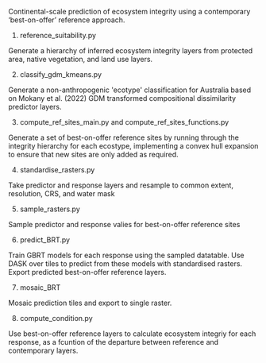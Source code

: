 Continental-scale prediction of ecosystem integrity using a contemporary ‘best-on-offer’ reference approach.

1. reference_suitability.py

Generate a hierarchy of inferred ecosystem integrity layers from protected area, native vegetation, and land use layers.

2. classify_gdm_kmeans.py

Generate a non-anthropogenic 'ecotype' classification for Australia based on Mokany et al. (2022) GDM transformed compositional dissimilarity predictor layers.

3. compute_ref_sites_main.py and compute_ref_sites_functions.py

Generate a set of best-on-offer reference sites by running through the integrity hierarchy for each ecostype, implementing a convex hull expansion to ensure that new sites are only added as required.

4. standardise_rasters.py

Take predictor and response layers and resample to common extent, resolution, CRS, and water mask

5. sample_rasters.py

Sample predictor and response valies for best-on-offer reference sites

6. predict_BRT.py

Train GBRT models for each response using the sampled datatable. Use DASK over tiles to predict from these models with standardised rasters. Export predicted best-on-offer reference layers.

7. mosaic_BRT

Mosaic prediction tiles and export to single raster.

8. compute_condition.py

Use best-on-offer reference layers to calculate ecosystem integriy for each response, as a fcuntion of the departure between reference and contemporary layers.
